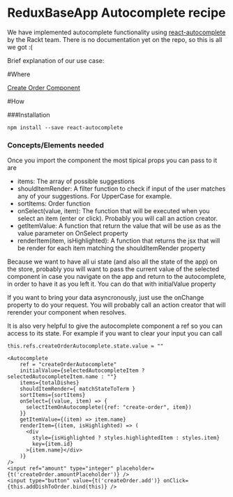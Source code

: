 # ReduxBaseApp Autocomplete recipe

We have implemented autocomplete functionality using [react-autocomplete](https://github.com/rackt/react-autocomplete) by the Rackt team. There is no documentation yet on the repo, so this is all we got :(

Brief explanation of our use case:

#Where

[Create Order Component](../example-app/src/components/create-order.js)

#How

###Installation
```
npm install --save react-autocomplete
```

### Concepts/Elements needed
Once you import the component the most tipical props you can pass to it are
- items: The array of possible suggestions
- shouldItemRender: A filter function to check if input of the user matches any of your suggestions. For UpperCase for example.
- sortItems: Order function
- onSelect(value, item): The function that will be executed when you select an item (enter or click). Probably you will call an action creator.
- getItemValue: A function that return the value that will be use as as the value parameter on OnSelect property
- renderItem(item, isHighlighted): A function that returns the jsx that will be render for each item matching the shouldItemRender property

Because we want to have all ui state (and also all the state of the app) on the store, probably you will want to pass the current value of the selected component in case you navigate on the app and return to the autocomplete, in order to have it as you left it. You can do that with initialValue property

If you want to bring your data asyncronously, just use the onChange property to do your request. You will probably call an action creator that will rerender your component when resolves.

It is also very helpful to give the autocomplete component a ref so you can access to its state. For example if you want to clear your input you can call
```
this.refs.createOrderAutocomplete.state.value = ""
```

```
<Autocomplete 
    ref = "createOrderAutocomplete"
    initialValue={selectedAutocompleteItem ? selectedAutocompleteItem.name : ""}
    items={totalDishes} 
    shouldItemRender={ matchStateToTerm }
    sortItems={sortItems}
    onSelect={(value, item) => {
      selectItemOnAutocomplete({ref: "create-order", item})
    }}
    getItemValue={(item) => item.name} 
    renderItem={(item, isHighlighted) => (
      <div
        style={isHighlighted ? styles.highlightedItem : styles.item}
        key={item.id}
      >{item.name}</div>
    )}
/>
<input ref="amount" type="integer" placeholder={t('createOrder.amountPlaceholder')} />
<input type="button" value={t('createOrder.add')} onClick={this.addDishToOrder.bind(this)} />
```

